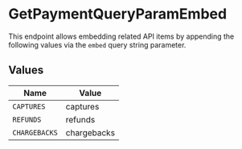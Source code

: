 # GetPaymentQueryParamEmbed

This endpoint allows embedding related API items by appending the
following values via the `embed` query string parameter.


## Values

| Name          | Value         |
| ------------- | ------------- |
| `CAPTURES`    | captures      |
| `REFUNDS`     | refunds       |
| `CHARGEBACKS` | chargebacks   |